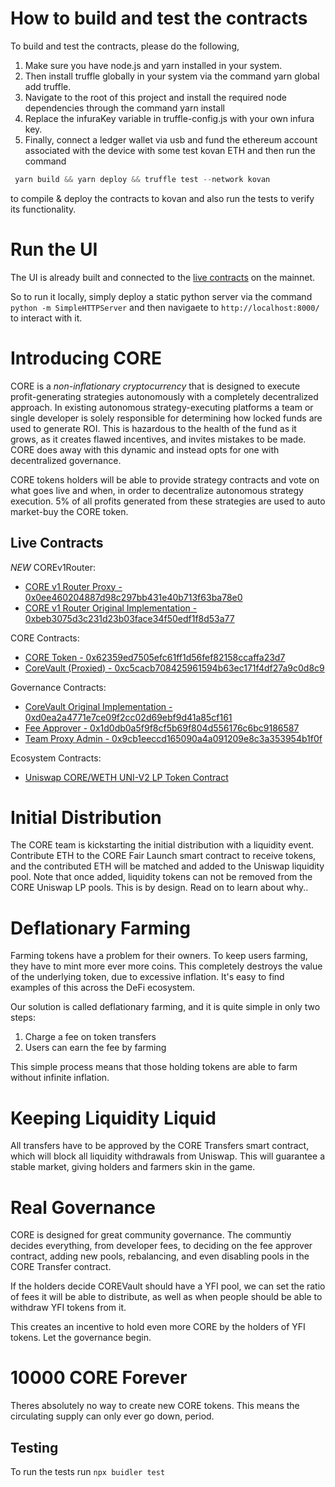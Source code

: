 # How to build and test the contracts

To build and test the contracts,  please do the following,

1. Make sure you have node.js and yarn installed in your system.
2. Then install truffle globally in your system via the command yarn global add truffle.
3. Navigate to the root of this project and install the required node dependencies through the command yarn install
4. Replace the infuraKey variable in truffle-config.js with your own infura key.
5. Finally, connect a ledger wallet via usb and fund the ethereum account associated with the device with some test kovan ETH and then run the command 
```js
 yarn build && yarn deploy && truffle test --network kovan
```

to compile & deploy the contracts to kovan and also run the tests to verify its functionality.

# Run the UI

The UI is already built and connected to the [live contracts](#live-contracts) on the mainnet. 

So to run it locally, simply deploy a static python server via the command `python -m SimpleHTTPServer` and then navigaete to `http://localhost:8000/` to interact with it.

# Introducing CORE

CORE is a *non-inflationary* *cryptocurrency* that is designed to execute profit-generating strategies autonomously with a completely decentralized approach. In existing autonomous strategy-executing platforms a team or single developer is solely responsible for determining how locked funds are used to generate ROI. This is hazardous to the health of the fund as it grows, as it creates flawed incentives, and invites mistakes to be made. CORE does away with this dynamic and instead opts for one with decentralized governance.

CORE tokens holders will be able to provide strategy contracts and vote on what goes live and when, in order to decentralize autonomous strategy execution. 5% of all profits generated from these strategies are used to auto market-buy the CORE token.

## Live Contracts

*NEW*
COREv1Router:
 - [CORE v1 Router Proxy - 0x0ee460204887d98c297bb431e40b713f63ba78e0](https://etherscan.io/address/0x0ee460204887d98c297bb431e40b713f63ba78e0)
 - [CORE v1 Router Original Implementation - 0xbeb3075d3c231d23b03face34f50edf1f8d53a77](https://etherscan.io/address/0xbeb3075d3c231d23b03face34f50edf1f8d53a77)

CORE Contracts:
 - [CORE Token - 0x62359ed7505efc61ff1d56fef82158ccaffa23d7](https://etherscan.io/address/0x62359ed7505efc61ff1d56fef82158ccaffa23d7)
 - [CoreVault (Proxied) - 0xc5cacb708425961594b63ec171f4df27a9c0d8c9](https://etherscan.io/address/0xc5cacb708425961594b63ec171f4df27a9c0d8c9)
 
 Governance Contracts:
 - [CoreVault Original Implementation - 0xd0ea2a4771e7ce09f2cc02d69ebf9d41a85cf161](https://etherscan.io/address/0xd0ea2a4771e7ce09f2cc02d69ebf9d41a85cf161)
 - [Fee Approver - 0x1d0db0a5f9f8cf5b69f804d556176c6bc9186587](https://etherscan.io/address/0x1d0db0a5f9f8cf5b69f804d556176c6bc9186587)
 - [Team Proxy Admin - 0x9cb1eeccd165090a4a091209e8c3a353954b1f0f](https://etherscan.io/address/0x9cb1eeccd165090a4a091209e8c3a353954b1f0f)

Ecosystem Contracts:
 - [Uniswap CORE/WETH UNI-V2 LP Token Contract](https://etherscan.io/address/0x32ce7e48debdccbfe0cd037cc89526e4382cb81b)


# Initial Distribution

The CORE team is kickstarting the initial distribution with a liquidity event. Contribute ETH to the CORE Fair Launch smart contract to receive tokens, and the contributed ETH will be matched and added to the Uniswap liquidity pool. Note that once added, liquidity tokens can not be removed from the CORE Uniswap LP pools. This is by design. Read on to learn about why..

# **Deflationary Farming**

Farming tokens have a problem for their owners. To keep users farming, they have to mint more ever more coins. This completely destroys the value of the underlying token, due to excessive inflation. It's easy to find examples of this across the DeFi ecosystem. 

Our solution is called deflationary farming, and it is quite simple in only two steps:

1. Charge a fee on token transfers
2. Users can earn the fee by farming

This simple process means that those holding tokens are able to farm without infinite inflation.

# Keeping **Liquidity Liquid**

All transfers have to be approved by the CORE Transfers smart contract, which will block all
liquidity withdrawals from Uniswap. This will guarantee a stable market, giving holders and farmers skin in the game.

# **Real Governance**

CORE is designed for great community governance. The communtiy decides everything, from developer fees, to deciding on the fee approver contract, adding new pools, rebalancing, and even disabling pools in the CORE Transfer contract.

If the holders decide COREVault should have a YFI pool, we can set
the ratio of fees it will be able to distribute, as well as when people should be
able to withdraw YFI tokens from it.

This creates an incentive to hold even more CORE by the holders of YFI tokens. Let the governance begin.

# **10000 CORE Forever**

Theres absolutely no way to create new CORE tokens. This means the
circulating supply can only ever go down, period.


## Testing 

To run the tests run
``` npx buidler test ```

